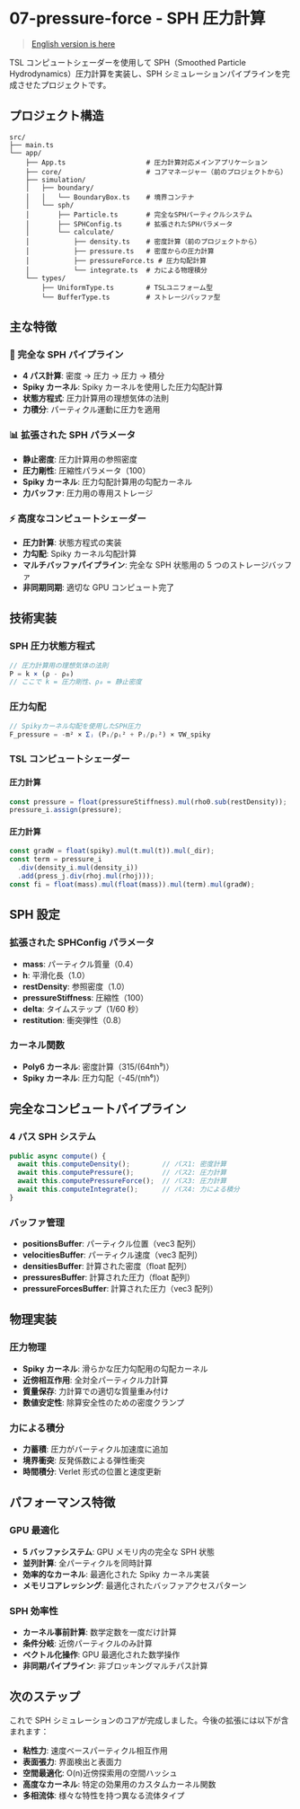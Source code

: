 # 07-pressure-force - SPH 圧力計算

> [English version is here](README.md)

TSL コンピュートシェーダーを使用して SPH（Smoothed Particle Hydrodynamics）圧力計算を実装し、SPH シミュレーションパイプラインを完成させたプロジェクトです。

## プロジェクト構造

```
src/
├── main.ts
└── app/
    ├── App.ts                    # 圧力計算対応メインアプリケーション
    ├── core/                     # コアマネージャー（前のプロジェクトから）
    ├── simulation/
    │   ├── boundary/
    │   │   └── BoundaryBox.ts    # 境界コンテナ
    │   └── sph/
    │       ├── Particle.ts       # 完全なSPHパーティクルシステム
    │       ├── SPHConfig.ts      # 拡張されたSPHパラメータ
    │       └── calculate/
    │           ├── density.ts    # 密度計算（前のプロジェクトから）
    │           ├── pressure.ts   # 密度からの圧力計算
    │           ├── pressureForce.ts # 圧力勾配計算
    │           └── integrate.ts  # 力による物理積分
    └── types/
        ├── UniformType.ts        # TSLユニフォーム型
        └── BufferType.ts         # ストレージバッファ型
```

## 主な特徴

### 🧮 完全な SPH パイプライン

- **4 パス計算**: 密度 → 圧力 → 圧力 → 積分
- **Spiky カーネル**: Spiky カーネルを使用した圧力勾配計算
- **状態方程式**: 圧力計算用の理想気体の法則
- **力積分**: パーティクル運動に圧力を適用

### 📊 拡張された SPH パラメータ

- **静止密度**: 圧力計算用の参照密度
- **圧力剛性**: 圧縮性パラメータ（100）
- **Spiky カーネル**: 圧力勾配計算用の勾配カーネル
- **力バッファ**: 圧力用の専用ストレージ

### ⚡ 高度なコンピュートシェーダー

- **圧力計算**: 状態方程式の実装
- **力勾配**: Spiky カーネル勾配計算
- **マルチバッファパイプライン**: 完全な SPH 状態用の 5 つのストレージバッファ
- **非同期同期**: 適切な GPU コンピュート完了

## 技術実装

### SPH 圧力状態方程式

```typescript
// 圧力計算用の理想気体の法則
P = k × (ρ - ρ₀)
// ここで k = 圧力剛性、ρ₀ = 静止密度
```

### 圧力勾配

```typescript
// Spikyカーネル勾配を使用したSPH圧力
F_pressure = -m² × Σⱼ (Pᵢ/ρᵢ² + Pⱼ/ρⱼ²) × ∇W_spiky
```

### TSL コンピュートシェーダー

#### 圧力計算

```typescript
const pressure = float(pressureStiffness).mul(rho0.sub(restDensity));
pressure_i.assign(pressure);
```

#### 圧力計算

```typescript
const gradW = float(spiky).mul(t.mul(t)).mul(_dir);
const term = pressure_i
  .div(density_i.mul(density_i))
  .add(press_j.div(rhoj.mul(rhoj)));
const fi = float(mass).mul(float(mass)).mul(term).mul(gradW);
```

## SPH 設定

### 拡張された SPHConfig パラメータ

- **mass**: パーティクル質量（0.4）
- **h**: 平滑化長（1.0）
- **restDensity**: 参照密度（1.0）
- **pressureStiffness**: 圧縮性（100）
- **delta**: タイムステップ（1/60 秒）
- **restitution**: 衝突弾性（0.8）

### カーネル関数

- **Poly6 カーネル**: 密度計算（315/(64πh⁹)）
- **Spiky カーネル**: 圧力勾配（-45/(πh⁶)）

## 完全なコンピュートパイプライン

### 4 パス SPH システム

```typescript
public async compute() {
  await this.computeDensity();        // パス1: 密度計算
  await this.computePressure();       // パス2: 圧力計算
  await this.computePressureForce();  // パス3: 圧力計算
  await this.computeIntegrate();      // パス4: 力による積分
}
```

### バッファ管理

- **positionsBuffer**: パーティクル位置（vec3 配列）
- **velocitiesBuffer**: パーティクル速度（vec3 配列）
- **densitiesBuffer**: 計算された密度（float 配列）
- **pressuresBuffer**: 計算された圧力（float 配列）
- **pressureForcesBuffer**: 計算された圧力（vec3 配列）

## 物理実装

### 圧力物理

- **Spiky カーネル**: 滑らかな圧力勾配用の勾配カーネル
- **近傍相互作用**: 全対全パーティクル力計算
- **質量保存**: 力計算での適切な質量重み付け
- **数値安定性**: 除算安全性のための密度クランプ

### 力による積分

- **力蓄積**: 圧力がパーティクル加速度に追加
- **境界衝突**: 反発係数による弾性衝突
- **時間積分**: Verlet 形式の位置と速度更新

## パフォーマンス特徴

### GPU 最適化

- **5 バッファシステム**: GPU メモリ内の完全な SPH 状態
- **並列計算**: 全パーティクルを同時計算
- **効率的なカーネル**: 最適化された Spiky カーネル実装
- **メモリコアレッシング**: 最適化されたバッファアクセスパターン

### SPH 効率性

- **カーネル事前計算**: 数学定数を一度だけ計算
- **条件分岐**: 近傍パーティクルのみ計算
- **ベクトル化操作**: GPU 最適化された数学操作
- **非同期パイプライン**: 非ブロッキングマルチパス計算

## 次のステップ

これで SPH シミュレーションのコアが完成しました。今後の拡張には以下が含まれます：

- **粘性力**: 速度ベースパーティクル相互作用
- **表面張力**: 界面検出と表面力
- **空間最適化**: O(n)近傍探索用の空間ハッシュ
- **高度なカーネル**: 特定の効果用のカスタムカーネル関数
- **多相流体**: 様々な特性を持つ異なる流体タイプ
